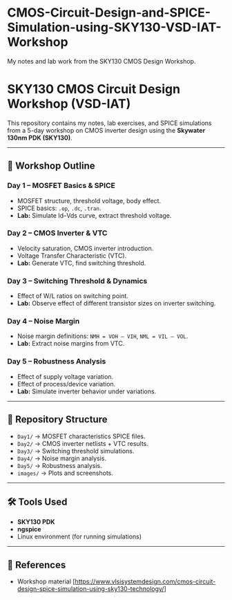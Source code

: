 # CMOS-Circuit-Design-and-SPICE-Simulation-using-SKY130-VSD-IAT-Workshop
My notes and lab work from the SKY130 CMOS Design Workshop.

# SKY130 CMOS Circuit Design Workshop (VSD-IAT)

This repository contains my notes, lab exercises, and SPICE simulations from a 5-day workshop on CMOS inverter design using the **Skywater 130nm PDK (SKY130)**.

---

## 📖 Workshop Outline

### **Day 1 – MOSFET Basics & SPICE**
- MOSFET structure, threshold voltage, body effect.
- SPICE basics: `.op`, `.dc`, `.tran`.
- **Lab:** Simulate Id–Vds curve, extract threshold voltage.

### **Day 2 – CMOS Inverter & VTC**
- Velocity saturation, CMOS inverter introduction.
- Voltage Transfer Characteristic (VTC).
- **Lab:** Generate VTC, find switching threshold.

### **Day 3 – Switching Threshold & Dynamics**
- Effect of W/L ratios on switching point.
- **Lab:** Observe effect of different transistor sizes on inverter switching.

### **Day 4 – Noise Margin**
- Noise margin definitions: `NMH = VOH – VIH`, `NML = VIL – VOL`.
- **Lab:** Extract noise margins from VTC.

### **Day 5 – Robustness Analysis**
- Effect of supply voltage variation.
- Effect of process/device variation.
- **Lab:** Simulate inverter behavior under variations.

---

## 📂 Repository Structure
- `Day1/` → MOSFET characteristics SPICE files.  
- `Day2/` → CMOS inverter netlists + VTC results.  
- `Day3/` → Switching threshold simulations.  
- `Day4/` → Noise margin analysis.  
- `Day5/` → Robustness analysis.  
- `images/` → Plots and screenshots.

---

## 🛠️ Tools Used
- **SKY130 PDK**
- **ngspice**
- Linux environment (for running simulations)

---

## 📌 References
- Workshop material [https://www.vlsisystemdesign.com/cmos-circuit-design-spice-simulation-using-sky130-technology/]
